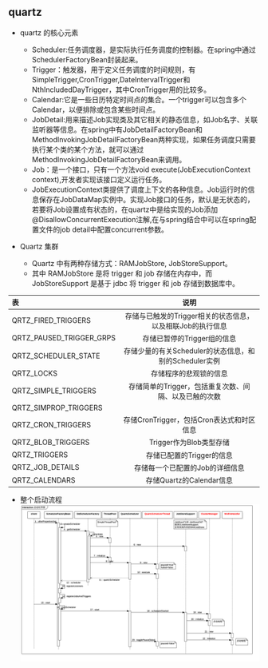 
## quartz
+ quartz 的核心元素
  + Scheduler:任务调度器，是实际执行任务调度的控制器。在spring中通过SchedulerFactoryBean封装起来。
  + Trigger：触发器，用于定义任务调度的时间规则，有SimpleTrigger,CronTrigger,DateIntervalTrigger和NthIncludedDayTrigger，其中CronTrigger用的比较多。
  + Calendar:它是一些日历特定时间点的集合。一个trigger可以包含多个Calendar，以便排除或包含某些时间点。
  + JobDetail:用来描述Job实现类及其它相关的静态信息，如Job名字、关联监听器等信息。在spring中有JobDetailFactoryBean和 MethodInvokingJobDetailFactoryBean两种实现，如果任务调度只需要执行某个类的某个方法，就可以通过MethodInvokingJobDetailFactoryBean来调用。
  + Job：是一个接口，只有一个方法void execute(JobExecutionContext context),开发者实现该接口定义运行任务。
  + JobExecutionContext类提供了调度上下文的各种信息。Job运行时的信息保存在JobDataMap实例中。实现Job接口的任务，默认是无状态的，若要将Job设置成有状态的，在quartz中是给实现的Job添加@DisallowConcurrentExecution注解,在与spring结合中可以在spring配置文件的job detail中配置concurrent参数。
  
+ Quartz 集群
  + Quartz 中有两种存储方式：RAMJobStore, JobStoreSupport。 
  + 其中 RAMJobStore 是将 trigger 和 job 存储在内存中，而 JobStoreSupport 是基于 jdbc 将 trigger 和 job 存储到数据库中。

|表|说明|
| :-----| :----: |
|QRTZ_FIRED_TRIGGERS|存储与已触发的Trigger相关的状态信息，以及相联Job的执行信息|
|QRTZ_PAUSED_TRIGGER_GRPS|存储已暂停的Trigger组的信息 |
|QRTZ_SCHEDULER_STATE|存储少量的有关Scheduler的状态信息，和别的Scheduler实例|
|QRTZ_LOCKS|存储程序的悲观锁的信息|
|QRTZ_SIMPLE_TRIGGERS|存储简单的Trigger，包括重复次数、间隔、以及已触的次数|
|QRTZ_SIMPROP_TRIGGERS||
|QRTZ_CRON_TRIGGERS|存储CronTrigger，包括Cron表达式和时区信息|
|QRTZ_BLOB_TRIGGERS|Trigger作为Blob类型存储|
|QRTZ_TRIGGERS|存储已配置的Trigger的信息|
|QRTZ_JOB_DETAILS|存储每一个已配置的Job的详细信息|
|QRTZ_CALENDARS| 存储Quartz的Calendar信息|

+ 整个启动流程
![1](../../../../../../img/quartz.png )







